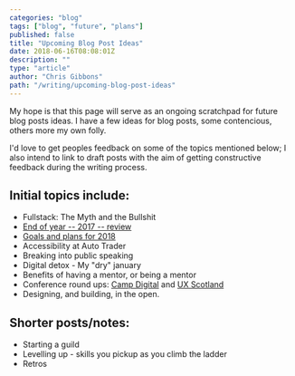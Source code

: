 ```yaml
---
categories: "blog"
tags: ["blog", "future", "plans"]
published: false
title: "Upcoming Blog Post Ideas"
date: 2018-06-16T08:08:01Z
description: ""
type: "article"
author: "Chris Gibbons"
path: "/writing/upcoming-blog-post-ideas"
---
```


My hope is that this page will serve as an ongoing scratchpad for future blog posts ideas. I have a few ideas for blog posts, some contencious, others more my own folly.

I'd love to get peoples feedback on some of the topics mentioned below; I also intend to link to draft posts with the aim of getting constructive feedback during the writing process.

## Initial topics include:

* Fullstack: The Myth and the Bullshit
* [End of year -- 2017 -- review](/writing/2017-review)
* [Goals and plans for 2018](/writing/2018-preview)
* Accessibility at Auto Trader
* Breaking into public speaking
* Digital detox - My "dry" january
* Benefits of having a mentor, or being a mentor
* Conference round ups: <a href="https://www.wearesigma.com/campdigital/2018/" rel="noopener">Camp Digital</a> and <a href="https://uxscotland.net/2018/" rel="noopener">UX Scotland</a>
* Designing, and building, in the open.

## Shorter posts/notes:

* Starting a guild
* Levelling up - skills you pickup as you climb the ladder
* Retros
